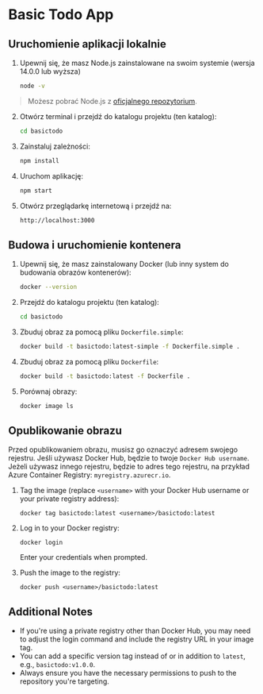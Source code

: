 # Basic Todo App

## Uruchomienie aplikacji lokalnie

1. Upewnij się, że masz Node.js zainstalowane na swoim systemie (wersja 14.0.0 lub wyższa)

   ```bash
   node -v
   ```

> Możesz pobrać Node.js z [oficjalnego repozytorium](https://nodejs.org/en/download/).

2. Otwórz terminal i przejdź do katalogu projektu (ten katalog):

   ```bash
   cd basictodo
   ```

3. Zainstaluj zależności:
   
   ```bash
   npm install
   ```

4. Uruchom aplikację:
   
   ```bash
   npm start
   ```

5. Otwórz przeglądarkę internetową i przejdź na:

   ```bash
   http://localhost:3000
   ```

## Budowa i uruchomienie kontenera

1. Upewnij się, że masz zainstalowany Docker (lub inny system do budowania obrazów kontenerów):

   ```bash
   docker --version
   ```

2. Przejdź do katalogu projektu (ten katalog):
   
   ```bash
   cd basictodo
   ```

3. Zbuduj obraz za pomocą pliku `Dockerfile.simple`:

   ```bash
   docker build -t basictodo:latest-simple -f Dockerfile.simple .
   ```

4. Zbuduj obraz za pomocą pliku `Dockerfile`:

   ```bash
   docker build -t basictodo:latest -f Dockerfile .
   ```

5. Porównaj obrazy:

   ```bash
   docker image ls 
   ```

## Opublikowanie obrazu

Przed opublikowaniem obrazu, musisz go oznaczyć adresem swojego rejestru. Jeśli używasz Docker Hub, będzie to twoje `Docker Hub username`.
Jeżeli używasz innego rejestru, będzie to adres tego rejestru, na przykład Azure Container Registry: `myregistry.azurecr.io`.

1. Tag the image (replace `<username>` with your Docker Hub username or your private registry address):
   ```
   docker tag basictodo:latest <username>/basictodo:latest
   ```

2. Log in to your Docker registry:
   ```
   docker login
   ```
   Enter your credentials when prompted.

3. Push the image to the registry:
   ```
   docker push <username>/basictodo:latest
   ```

## Additional Notes

- If you're using a private registry other than Docker Hub, you may need to adjust the login command and include the registry URL in your image tag.
- You can add a specific version tag instead of or in addition to `latest`, e.g., `basictodo:v1.0.0`.
- Always ensure you have the necessary permissions to push to the repository you're targeting.

